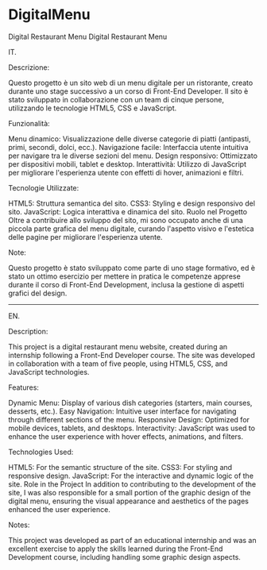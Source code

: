 # DigitalMenu
Digital Restaurant Menu
Digital Restaurant Menu



IT.


Descrizione:

Questo progetto è un sito web di un menu digitale per un ristorante, creato durante uno stage successivo a un corso di Front-End Developer. Il sito è stato sviluppato in collaborazione con un team di cinque persone, utilizzando le tecnologie HTML5, CSS e JavaScript.

Funzionalità:

Menu dinamico: Visualizzazione delle diverse categorie di piatti (antipasti, primi, secondi, dolci, ecc.).
Navigazione facile: Interfaccia utente intuitiva per navigare tra le diverse sezioni del menu.
Design responsivo: Ottimizzato per dispositivi mobili, tablet e desktop.
Interattività: Utilizzo di JavaScript per migliorare l'esperienza utente con effetti di hover, animazioni e filtri.

Tecnologie Utilizzate:

HTML5: Struttura semantica del sito.
CSS3: Styling e design responsivo del sito.
JavaScript: Logica interattiva e dinamica del sito.
Ruolo nel Progetto
Oltre a contribuire allo sviluppo del sito, mi sono occupato anche di una piccola parte grafica del menu digitale, curando l'aspetto visivo e l'estetica delle pagine per migliorare l'esperienza utente.

Note:

Questo progetto è stato sviluppato come parte di uno stage formativo, ed è stato un ottimo esercizio per mettere in pratica le competenze apprese durante il corso di Front-End Development, inclusa la gestione di aspetti grafici del design.



---------------------------------------------------------------------------------------------



EN.


Description:

This project is a digital restaurant menu website, created during an internship following a Front-End Developer course. The site was developed in collaboration with a team of five people, using HTML5, CSS, and JavaScript technologies.

Features:

Dynamic Menu: Display of various dish categories (starters, main courses, desserts, etc.).
Easy Navigation: Intuitive user interface for navigating through different sections of the menu.
Responsive Design: Optimized for mobile devices, tablets, and desktops.
Interactivity: JavaScript was used to enhance the user experience with hover effects, animations, and filters.

Technologies Used:

HTML5: For the semantic structure of the site.
CSS3: For styling and responsive design.
JavaScript: For the interactive and dynamic logic of the site.
Role in the Project
In addition to contributing to the development of the site, I was also responsible for a small portion of the graphic design of the digital menu, ensuring the visual appearance and aesthetics of the pages enhanced the user experience.

Notes:

This project was developed as part of an educational internship and was an excellent exercise to apply the skills learned during the Front-End Development course, including handling some graphic design aspects.
